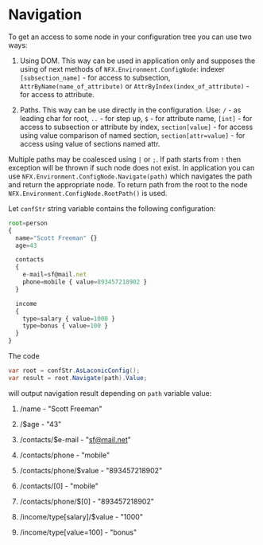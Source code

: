 # Navigation

To get an access to some node in your configuration tree you can use two ways:

1. Using DOM. This way can be used in application only and supposes the using of next methods of `NFX.Environment.ConfigNode`:
indexer `[subsection_name]` - for access to subsection,
`AttrByName(name_of_attribute)` or `AttrByIndex(index_of_attribute)` - for access to attribute.

2. Paths. This way can be use directly in the configuration. Use:
`/` - as leading char for root,
`..` - for step up,
`$` - for attribute name,
`[int]` - for access to subsection or attribute by index,
`section[value]` - for access using value comparison of named section,
`section[attr=value]` - for access using value of sections named attr.

Multiple paths may be coalesced using `|` or `;`. 
If path starts from `!` then exception will be thrown if such node does not exist. 
In application you can use `NFX.Environment.ConfigNode.Navigate(path)` which navigates the path and return the appropriate node.
To return path from the root to the node `NFX.Environment.ConfigNode.RootPath()` is used.

Let `confStr` string variable contains the following configuration:

```js
root=person
{
  name="Scott Freeman" {}
  age=43

  contacts
  {
    e-mail=sf@mail.net
    phone=mobile { value=893457218902 }
  }

  income
  {
    type=salary { value=1000 }
    type=bonus { value=100 }
  }
}
```

The code

```cs
var root = confStr.AsLaconicConfig();
var result = root.Navigate(path).Value;
```

will output navigation result depending on `path` variable value:

1. /name - "Scott Freeman"

2. /$age - "43"

3. /contacts/$e-mail - "sf@mail.net"

4. /contacts/phone - "mobile"

5. /contacts/phone/$value - "893457218902"

6. /contacts/[0] - "mobile"

7. /contacts/phone/$[0] - "893457218902"

8. /income/type[salary]/$value - "1000"

9. /income/type[value=100] - "bonus"